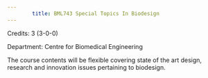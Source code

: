 ```yaml
---
        title: BML743 Special Topics In Biodesign
---
```

Credits: 3 (3-0-0)

Department: Centre for Biomedical Engineering

The course contents will be flexible covering state of the art design, research and innovation issues pertaining to biodesign.